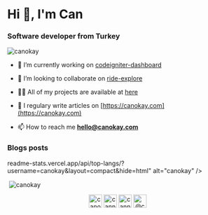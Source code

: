 <h1>Hi 👋, I'm Can</h1>
<h3>Software developer from Turkey</h3>

<p align="left"> <img src="https://komarev.com/ghpvc/?username=canokay" alt="canokay" /> </p>

- 🔭 I’m currently working on [codeigniter-dashboard](https://github.com/canokay/codeigniter-dashboard)

- 👯 I’m looking to collaborate on [ride-explore](https://github.com/canokay/ride-explore)

- 👨‍💻 All of my projects are available at [here](https://github.com/canokay?tab=repositories)

- 📝 I regulary write articles on [https://canokay.com](https://canokay.com)

- 📫 How to reach me **hello@canokay.com**

### Blogs posts
<!-- BLOG-POST-LIST:START -->
<!-- BLOG-POST-LIST:END -->
readme-stats.vercel.app/api/top-langs/?username=canokay&layout=compact&hide=html" alt="canokay" /></p>

<p>&nbsp;<img align="center" src="https://github-readme-stats.vercel.app/api?username=canokay&show_icons=true" alt="canokay" /></p>

<p align="center">
<a href="https://dev.to/canokay" target="blank"><img align="center" src="https://cdn.jsdelivr.net/npm/simple-icons@3.0.1/icons/dev-dot-to.svg" alt="canokay" height="30" width="30" /></a>
<a href="https://linkedin.com/in/cannokay" target="blank"><img align="center" src="https://cdn.jsdelivr.net/npm/simple-icons@3.0.1/icons/linkedin.svg" alt="cannokay" height="30" width="30" /></a>
<a href="https://instagram.com/cannokay" target="blank"><img align="center" src="https://cdn.jsdelivr.net/npm/simple-icons@3.0.1/icons/instagram.svg" alt="cannokay" height="30" width="30" /></a>
<a href="https://medium.com/@canokay" target="blank"><img align="center" src="https://cdn.jsdelivr.net/npm/simple-icons@3.0.1/icons/medium.svg" alt="@canokay" height="30" width="30" /></a>
</p>
